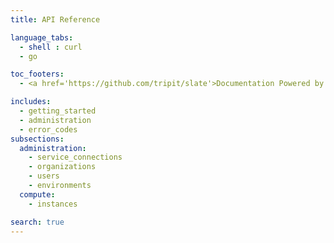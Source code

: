 ```yaml
---
title: API Reference

language_tabs:
  - shell : curl
  - go

toc_footers:
  - <a href='https://github.com/tripit/slate'>Documentation Powered by Slate</a>

includes:
  - getting_started
  - administration
  - error_codes
subsections:
  administration:
    - service_connections
    - organizations
    - users
    - environments
  compute:
    - instances

search: true
---
```

